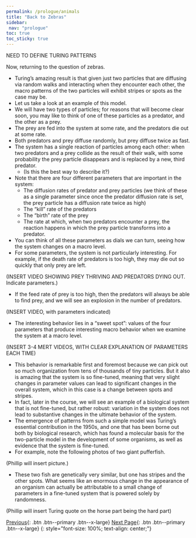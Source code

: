 ```yaml
---
permalink: /prologue/animals
title: "Back to Zebras"
sidebar:
 nav: "prologue"
toc: true
toc_sticky: true
---
```


NEED TO DEFINE TURING PATTERNS

Now, returning to the question of zebras.

* Turing’s amazing result is that given just two particles that are diffusing via random walks and interacting when they encounter each other, the macro patterns of the two particles will exhibit stripes or spots as the case may be.
* Let us take a look at an example of this model.
* We will have two types of particles; for reasons that will become clear soon, you may like to think of one of these particles as a predator, and the other as a prey.
* The prey are fed into the system at some rate, and the predators die out at some rate.
* Both predators and prey diffuse randomly, but prey diffuse twice as fast.
* The system has a single reaction of particles among each other: when two predators and a prey collide as the result of their walk, with some probability the prey particle disappears and is replaced by a new, third predator.
	* (Is this the best way to describe it?)
* Note that there are four different parameters that are important in the system:
	* The diffusion rates of predator and prey particles (we think of these as a single parameter since once the predator diffusion rate is set, the prey particle has a diffusion rate twice as high)
	* The “kill” rate of the predators
	* The “birth” rate of the prey
	* The rate at which, when two predators encounter a prey, the reaction happens in which the prey particle transforms into a predator.
* You can think of all these parameters as dials we can turn, seeing how the system changes on a macro level.
* For some parameters, the system is not particularly interesting.  For example, if the death rate of predators is too high, they may die out so quickly that only prey are left.

(INSERT VIDEO SHOWING PREY THRIVING AND PREDATORS DYING OUT. Indicate parameters.)

* If the feed rate of prey is too high, then the predators will always be able to find prey, and we will see an explosion in the number of predators.

(INSERT VIDEO, with parameters indicated)

* The interesting behavior lies in a “sweet spot”: values of the four parameters that produce interesting macro behavior when we examine the system at a macro level.

(INSERT 3-4 MERT VIDEOS, WITH CLEAR EXPLANATION OF PARAMETERS EACH TIME)

* This behavior is remarkable first and foremost because we can pick out so much organization from tens of thousands of tiny particles. But it also is amazing that the system is so fine-tuned, meaning that very slight changes in parameter values can lead to significant changes in the overall system, which in this case is a change between spots and stripes.
* In fact, later in the course, we will see an example of a biological system that is not fine-tuned, but rather robust: variation in the system does not lead to substantive changes in the ultimate behavior of the system.
* The emergence of patterns from such a simple model was Turing’s essential contribution in the 1950s, and one that has been borne out both by biological research, which has found a molecular basis for the two-particle model in the development of some organisms, as well as evidence that the system is fine-tuned.
* For example, note the following photos of two giant pufferfish.

(Phillip will insert picture.)

* These two fish are genetically very similar, but one has stripes and the other spots. What seems like an enormous change in the appearance of an organism can actually be attributable to a small change of parameters in a fine-tuned system that is powered solely by randomness.

(Phillip will insert Turing quote on the horse part being the hard part)

[Previous](random-walk){: .btn .btn--primary .btn--x-large} [Next Page](blocks){: .btn .btn--primary .btn--x-large}
{: style="font-size: 100%; text-align: center;"}
